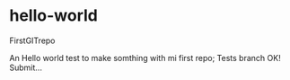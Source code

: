 # hello-world
FirstGITrepo

An Hello world test to make somthing with mi first repo;
Tests branch OK!
Submit...
